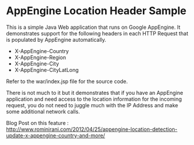 # AppEngine Location Header Sample

This is a simple Java Web application that runs on Google AppEngine. It demonstrates support for the following headers in each HTTP Request that is populated by AppEngine automatically.

- X-AppEngine-Country
- X-AppEngine-Region
- X-AppEngine-City
- X-AppEngine-CityLatLong

Refer to the war/index.jsp file for the source code.

There is not much to it but it demonstrates that if you have an AppEngine application and need access to the location information for the incoming request, you do not need to juggle much with the IP Address and make some additional network calls. 

Blog Post on this feature : http://www.rominirani.com/2012/04/25/appengine-location-detection-update-x-appengine-country-and-more/